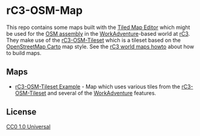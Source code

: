 # rC3-OSM-Map

This repo contains some maps built with the [Tiled Map Editor](https://www.mapeditor.org/) which might be used for the [OSM assembly](https://wiki.openstreetmap.org/wiki/Chaos_Communication_Congress/rC3) in the [WorkAdventure](https://workadventu.re/)-based world at [rC3](https://rc3.world/). They make use of the [rC3-OSM-Tileset](https://github.com/mstock/rC3-OSM-Tileset) which is a tileset based on the [OpenStreetMap Carto](https://github.com/gravitystorm/openstreetmap-carto) map style. See the [rC3 world maps howto](https://howto.rc3.world/maps.html) about how to build maps.

## Maps

- [rC3-OSM-Tileset Example](osm-example.json) - Map which uses various tiles from the [rC3-OSM-Tileset](https://github.com/mstock/rC3-OSM-Tileset) and several of the [WorkAdventure](https://workadventu.re/) features.

## License

[CC0 1.0 Universal](https://creativecommons.org/publicdomain/zero/1.0/)
